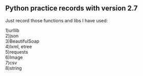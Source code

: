Python practice records with version 2.7
------
Just record those functions and libs I have used:

1)urllib <br>
2)json <br>
3)BeautifulSoap <br>
4)lxml, etree <br>
5)requests <br>
6)Image <br>
7)csv <br>
8)string <br>
